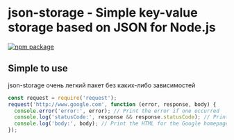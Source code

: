 # json-storage - Simple key-value storage based on JSON for Node.js

[![npm package](https://nodei.co/npm/request.png?downloads=true&downloadRank=true&stars=true)](https://nodei.co/npm/request/)


## Simple to use

json-storage очень легкий пакет без каких-либо зависимостей

```js
const request = require('request');
request('http://www.google.com', function (error, response, body) {
  console.error('error:', error); // Print the error if one occurred
  console.log('statusCode:', response && response.statusCode); // Print the response status code if a response was received
  console.log('body:', body); // Print the HTML for the Google homepage.
});
```

